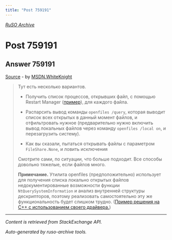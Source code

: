 ```yaml
---
title: "Post 759191"
---
```

<p><i><a href="https://github.com/MSDN-WhiteKnight/ruso-archive/">RuSO Archive</a></i></p>
<h1>Post 759191</h1>
<h2>Answer 759191</h2>
<p><a href="https://ru.stackoverflow.com/a/759191/">Source</a> - by <a href="https://ru.stackoverflow.com/users/240512/msdn-whiteknight">MSDN.WhiteKnight</a></p>
<blockquote>
<p>Тут есть несколько вариантов.</p>

<ul>
<li><p>Получить список процессов, открывших файл, с помощью Restart Manager (<a href="https://ru.stackoverflow.com/a/727180/240512">пример</a>), для каждого файла.</p></li>
<li><p>Распарсить вывод команды <code>openfiles /query</code>, которая выводит список всех открытых в данный момент файлов, и отфильтровать нужное (предварительно нужно включить вывод локальных файлов через команду  <code>openfiles /local on</code>, и перезагрузить систему).</p></li>
<li><p>Как вы сказали, пытаться открывать файлы с параметром <code>FileShare.None</code>, и ловить исключения</p></li>
</ul>

<p>Смотрите сами, по ситуации, что больше подходит. Все способы довольно тяжелые, если файлов много. </p>

<p><strong>Примечание.</strong> Утилита openfiles (предположительно) использует для получения списка локально открытых файлов недокументированные возможности функции <code>NtQuerySystemInformation</code> и анализ внутренней структуры дескрипторов, поэтому реализовать самостоятельно эту же функциональность будет слишком трудно. (<a href="https://www.codeproject.com/KB/shell/OpenedFileFinder.aspx?fid=422864&amp;df=90&amp;mpp=25&amp;noise=3&amp;sort=Position&amp;view=Quick&amp;fr=26&amp;select=2277170" rel="noreferrer">Пример решения на С++ с использованием своего драйвера.</a>)</p>

</blockquote>
<hr/>
<p><i>Content is retrieved from StackExchange API. </i></p>
<p><i>Auto-generated by ruso-archive tools. </i></p>
